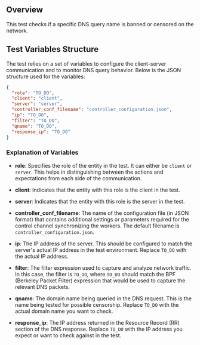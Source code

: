 ## Overview

This test checks if a specific DNS query name is banned or censored on the network.

## Test Variables Structure

The test relies on a set of variables to configure the client-server communication and to monitor DNS query behavior. Below is the JSON structure used for the variables:

```json
{
  "role": "TO_DO",
  "client": "client",
  "server": "server",
  "controller_conf_filename": "controller_configuration.json",
  "ip": "TO_DO",
  "filter": "TO_DO",
  "qname": "TO_DO",
  "response_ip": "TO_DO"
}
```

### Explanation of Variables

- **role**: Specifies the role of the entity in the test. It can either be `client` or `server`. This helps in distinguishing between the actions and expectations from each side of the communication.

- **client**: Indicates that the entity with this role is the client in the test.

- **server**: Indicates that the entity with this role is the server in the test.

- **controller_conf_filename**: The name of the configuration file (in JSON format) that contains additional settings or parameters required for the control channel synchronizing the workers. The default filename is `controller_configuration.json`.

- **ip**: The IP address of the server. This should be configured to match the server's actual IP address in the test environment. Replace `TO_DO` with the actual IP address.

- **filter**: The filter expression used to capture and analyze network traffic. In this case, the filter is `TO_DO`, where `TO_DO` should match the BPF (Berkeley Packet Filter) expression that would be used to capture the relevant DNS packets.

- **qname**: The domain name being queried in the DNS request. This is the name being tested for possible censorship. Replace `TO_DO` with the actual domain name you want to check.

- **response_ip**: The IP address returned in the Resource Record (RR) section of the DNS response. Replace `TO_DO` with the IP address you expect or want to check against in the test.
